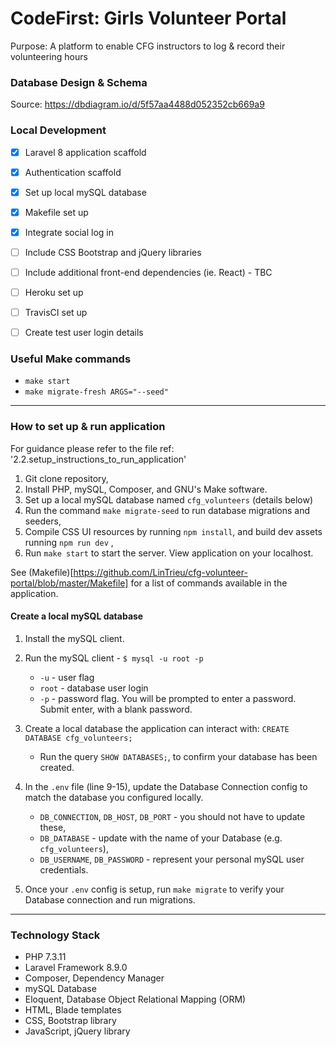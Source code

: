 # CodeFirst: Girls Volunteer Portal

Purpose: A platform to enable CFG instructors to log & record their volunteering hours

### Database Design & Schema 
Source: https://dbdiagram.io/d/5f57aa4488d052352cb669a9

### Local Development 
- [x] Laravel 8 application scaffold
- [x] Authentication scaffold
- [x] Set up local mySQL database
- [x] Makefile set up
- [x] Integrate social log in
- [ ] Include CSS Bootstrap and jQuery libraries
- [ ] Include additional front-end dependencies (ie. React) - TBC
- [ ] Heroku set up
- [ ] TravisCI set up
- [ ] Create test user login details


### Useful Make commands
- `make start`
- `make migrate-fresh ARGS="--seed"`


-------------------------------------

### How to set up & run application
 For guidance please refer to the file ref: '2.2.setup_instructions_to_run_application' 
 
1. Git clone repository,
2. Install PHP, mySQL, Composer, and GNU's Make software.  
2. Set up a local  mySQL database named `cfg_volunteers` (details below) 
3. Run the command `make migrate-seed` to run database migrations and seeders,
4. Compile CSS UI resources by running `npm install`, and build dev assets running `npm run dev` ,
5. Run `make start` to start the server. View application on your localhost.

See (Makefile)[https://github.com/LinTrieu/cfg-volunteer-portal/blob/master/Makefile] for a list of commands available in the application. 


#### Create a local mySQL database
1. Install the  mySQL client.

2. Run the mySQL client - `$ mysql -u root -p`
    - `-u` - user flag
    - `root` - database user login  
    - `-p` - password flag. You will be prompted to enter a password. Submit enter, with a blank password.

3. Create a local database the application can interact with: `CREATE DATABASE cfg_volunteers;` 
    - Run the query `SHOW DATABASES;`, to confirm your database has been created.

4. In the `.env` file (line 9-15), update the Database Connection config to match the database you configured locally. 
    - `DB_CONNECTION`, `DB_HOST`, `DB_PORT` - you should not have to update these,
    - `DB_DATABASE` - update with the name of your Database (e.g. `cfg_volunteers`),
    - `DB_USERNAME`, `DB_PASSWORD` - represent your personal mySQL user credentials.

5. Once your `.env` config is setup, run `make migrate` to verify your Database connection and run migrations.

-------------------------------------
### Technology Stack

- PHP 7.3.11
- Laravel Framework 8.9.0
- Composer, Dependency Manager
- mySQL Database 
- Eloquent, Database Object Relational Mapping (ORM)
- HTML, Blade templates
- CSS, Bootstrap library
- JavaScript, jQuery library
